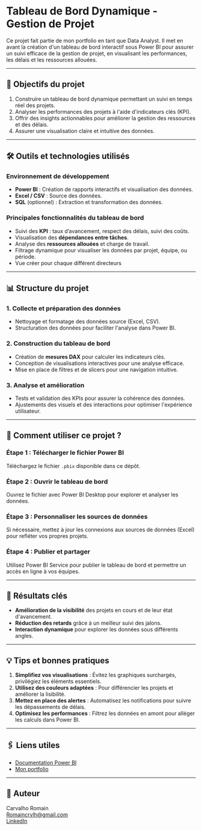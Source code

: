 # Tableau de Bord Dynamique - Gestion de Projet

Ce projet fait partie de mon portfolio en tant que Data Analyst. Il met en avant la création d'un tableau de bord interactif sous Power BI pour assurer un suivi efficace de la gestion de projet, en visualisant les performances, les délais et les ressources allouées.

---

## 🎯 **Objectifs du projet**

1. Construire un tableau de bord dynamique permettant un suivi en temps réel des projets.
2. Analyser les performances des projets à l'aide d'indicateurs clés (KPI).
3. Offrir des insights actionnables pour améliorer la gestion des ressources et des délais.
4. Assurer une visualisation claire et intuitive des données.

---

## 🛠️ **Outils et technologies utilisés**

### Environnement de développement
- **Power BI** : Création de rapports interactifs et visualisation des données.
- **Excel / CSV** : Source des données.
- **SQL** (optionnel) : Extraction et transformation des données.

### Principales fonctionnalités du tableau de bord
- Suivi des **KPI** : taux d’avancement, respect des délais, suivi des coûts.
- Visualisation des **dépendances entre tâches**.
- Analyse des **ressources allouées** et charge de travail.
- Filtrage dynamique pour visualiser les données par projet, équipe, ou période.
- Vue créer pour chaque différent directeurs

---

## 📊 **Structure du projet**

### 1. Collecte et préparation des données
- Nettoyage et formatage des données source (Excel, CSV).
- Structuration des données pour faciliter l'analyse dans Power BI.

### 2. Construction du tableau de bord
- Création de **mesures DAX** pour calculer les indicateurs clés.
- Conception de visualisations interactives pour une analyse efficace.
- Mise en place de filtres et de slicers pour une navigation intuitive.

### 3. Analyse et amélioration
- Tests et validation des KPIs pour assurer la cohérence des données.
- Ajustements des visuels et des interactions pour optimiser l'expérience utilisateur.

---

## 🚀 **Comment utiliser ce projet ?**

### Étape 1 : Télécharger le fichier Power BI
Téléchargez le fichier `.pbix` disponible dans ce dépôt.

### Étape 2 : Ouvrir le tableau de bord
Ouvrez le fichier avec Power BI Desktop pour explorer et analyser les données.

### Étape 3 : Personnaliser les sources de données
Si nécessaire, mettez à jour les connexions aux sources de données (Excel) pour refléter vos propres projets.

### Étape 4 : Publier et partager
Utilisez Power BI Service pour publier le tableau de bord et permettre un accès en ligne à vos équipes.

---

## 🌟 **Résultats clés**

- **Amélioration de la visibilité** des projets en cours et de leur état d'avancement.
- **Réduction des retards** grâce à un meilleur suivi des jalons.
- **Interaction dynamique** pour explorer les données sous différents angles.

---

## 💡 **Tips et bonnes pratiques**

1. **Simplifiez vos visualisations** : Évitez les graphiques surchargés, privilégiez les éléments essentiels.
2. **Utilisez des couleurs adaptées** : Pour différencier les projets et améliorer la lisibilité.
3. **Mettez en place des alertes** : Automatisez les notifications pour suivre les dépassements de délais.
4. **Optimisez les performances** : Filtrez les données en amont pour alléger les calculs dans Power BI.

---

## 🖇️ **Liens utiles**
- [Documentation Power BI](https://docs.microsoft.com/fr-fr/power-bi/)
- [Mon portfolio](https://romaincarvalho.com)

---

## 👤 **Auteur**
Carvalho Romain  
[Romaincrvlh@gmail.com](mailto:Romaincrvlh@gmail.com)  
[LinkedIn](https://www.linkedin.com/in/romain-carvalho-551605206/?originalSubdomain=fr)
